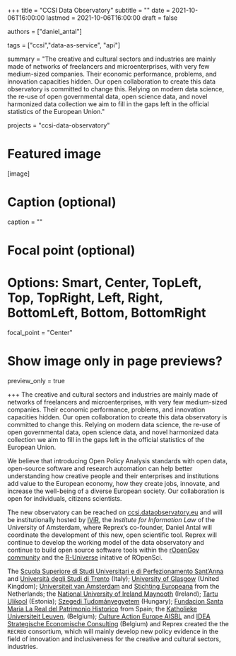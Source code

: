 +++
title = "CCSI Data Observatory"
subtitle = ""
date = 2021-10-06T16:00:00
lastmod = 2021-10-06T16:00:00
draft = false

authors = ["daniel_antal"]

tags = ["ccsi","data-as-service", "api"]

summary = "The creative and cultural sectors and industries are mainly made of networks of freelancers and microenterprises, with very few medium-sized companies. Their economic performance, problems, and innovation capacities hidden. Our open collaboration to create this data observatory is committed to change this. Relying on modern data science, the re-use of open governmental data, open science data, and novel harmonized data collection we aim to fill in the gaps left in the official statistics of the European Union."

projects = "ccsi-data-observatory"

# Featured image
[image]
  # Caption (optional)
  caption = ""

  # Focal point (optional)
  # Options: Smart, Center, TopLeft, Top, TopRight, Left, Right, BottomLeft, Bottom, BottomRight
  focal_point = "Center"

  # Show image only in page previews?
  preview_only = true

+++
The creative and cultural sectors and industries are mainly made of networks of freelancers and microenterprises, with very few medium-sized companies. Their economic performance, problems, and innovation capacities hidden. Our open collaboration to create this data observatory is committed to change this. Relying on modern data science, the re-use of open governmental data, open science data, and novel harmonized data collection we aim to fill in the gaps left in the official statistics of the European Union.

We believe that introducing Open Policy Analysis standards with open data, open-source software and research automation can help better understanding how creative people and their enterprises and institutions add value to the European economy, how they create jobs, innovate, and increase the well-being of a diverse European society. Our collaboration is open for individuals, citizens scientists. 

The new observatory can be reached on [ccsi.dataobservatory.eu](https://ccsi.dataobservatory.eu/) and will be institutionally hosted by [IViR](https://www.ivir.nl/), the *Institute for Information Law* of the University of Amsterdam, where Reprex’s co-founder, Daniel Antal will coordinate the development of this new, open scientific tool. Reprex will continue to develop the working model of the data observatory and continue to build open source software tools within the [rOpenGov community](http://ropengov.org/) and the [R-Universe](https://ropengov.r-universe.dev/) initative of ROpenSci.

The [Scuola Superiore di Studi Universitari e di Perfezionamento Sant’Anna](https://www.santannapisa.it/it) and [Università degli Studi di Trento](https://www.unitn.it/en) (Italy); [University of Glasgow](https://www.create.ac.uk/) (United Kingdom); [Universiteit van Amsterdam](https://www.ivir.nl/) and [Stichting Europeana](https://pro.europeana.eu/) from the	Netherlands; the [National University of Ireland Maynooth](https://www.maynoothuniversity.ie/)	(Ireland); [Tartu Ulikool](https://www.ut.ee/en/)	(Estonia); [Szegedi Tudományegyetem](https://u-szeged.hu/) (Hungary); [Fundacion Santa Maria La Real del Patrimonio Historico](https://www.santamarialareal.org/) from Spain; the [Katholieke Universiteit Leuven](https://www.kuleuven.be/kuleuven/),	(Belgium); [Culture Action Europe AISBL](https://cultureactioneurope.org/) and [IDEA Strategische Economische Consulting](https://www.ideaconsult.be/en/) 	(Belgium) and Reprex created the the `RECREO` consortium, which will mainly develop new policy evidence in the field of innovation and inclusiveness for the creative and cultural sectors, industries.
